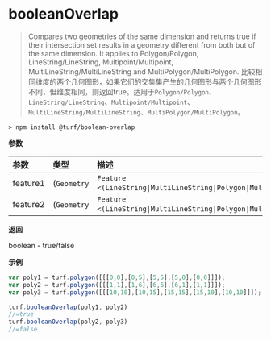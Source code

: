 # booleanOverlap

> Compares two geometries of the same dimension and returns true if their intersection set results in a geometry different from both but of the same dimension. It applies to Polygon/Polygon, LineString/LineString, Multipoint/Multipoint, MultiLineString/MultiLineString and MultiPolygon/MultiPolygon.
> 比较相同维度的两个几何图形，如果它们的交集集产生的几何图形与两个几何图形不同，但维度相同，则返回true。适用于`Polygon/Polygon`、`LineString/LineString`、`Multipoint/Multipoint`、`MultiLineString/MultiLineString`、`MultiPolygon/MultiPolygon`。

```text
> npm install @turf/boolean-overlap
```

**参数**

| 参数     | 类型                                                         | 描述  |
| :------- | :----------------------------------------------------------- | :---- |
| feature1 | (`Geometry`|`Feature <(LineString\|MultiLineString\|Polygon\|MultiPolygon)>`) | input |
| feature2 | (`Geometry`|`Feature <(LineString\|MultiLineString\|Polygon\|MultiPolygon)>`) | input |

**返回**

boolean - true/false

**示例**

```js
var poly1 = turf.polygon([[[0,0],[0,5],[5,5],[5,0],[0,0]]]);
var poly2 = turf.polygon([[[1,1],[1,6],[6,6],[6,1],[1,1]]]);
var poly3 = turf.polygon([[[10,10],[10,15],[15,15],[15,10],[10,10]]]);

turf.booleanOverlap(poly1, poly2)
//=true
turf.booleanOverlap(poly2, poly3)
//=false
```